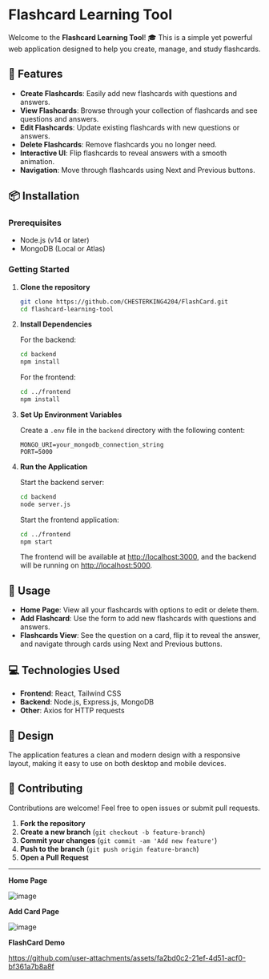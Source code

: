 # Flashcard Learning Tool

Welcome to the **Flashcard Learning Tool**! 🎓 This is a simple yet powerful web application designed to help you create, manage, and study flashcards.

## 🚀 Features

- **Create Flashcards**: Easily add new flashcards with questions and answers.
- **View Flashcards**: Browse through your collection of flashcards and see questions and answers.
- **Edit Flashcards**: Update existing flashcards with new questions or answers.
- **Delete Flashcards**: Remove flashcards you no longer need.
- **Interactive UI**: Flip flashcards to reveal answers with a smooth animation.
- **Navigation**: Move through flashcards using Next and Previous buttons.

## 📦 Installation

### Prerequisites

- Node.js (v14 or later)
- MongoDB (Local or Atlas)

### Getting Started

1. **Clone the repository**

    ```bash
    git clone https://github.com/CHESTERKING4204/FlashCard.git
    cd flashcard-learning-tool
    ```

2. **Install Dependencies**

    For the backend:

    ```bash
    cd backend
    npm install
    ```

    For the frontend:

    ```bash
    cd ../frontend
    npm install
    ```

3. **Set Up Environment Variables**

    Create a `.env` file in the `backend` directory with the following content:

    ```
    MONGO_URI=your_mongodb_connection_string
    PORT=5000
    ```

4. **Run the Application**

    Start the backend server:

    ```bash
    cd backend
    node server.js
    ```

    Start the frontend application:

    ```bash
    cd ../frontend
    npm start
    ```

    The frontend will be available at [http://localhost:3000](http://localhost:3000), and the backend will be running on [http://localhost:5000](http://localhost:5000).

## 📄 Usage

- **Home Page**: View all your flashcards with options to edit or delete them.
- **Add Flashcard**: Use the form to add new flashcards with questions and answers.
- **Flashcards View**: See the question on a card, flip it to reveal the answer, and navigate through cards using Next and Previous buttons.

## 💻 Technologies Used

- **Frontend**: React, Tailwind CSS
- **Backend**: Node.js, Express.js, MongoDB
- **Other**: Axios for HTTP requests

## 🎨 Design

The application features a clean and modern design with a responsive layout, making it easy to use on both desktop and mobile devices.

## 📝 Contributing

Contributions are welcome! Feel free to open issues or submit pull requests.

1. **Fork the repository**
2. **Create a new branch** (`git checkout -b feature-branch`)
3. **Commit your changes** (`git commit -am 'Add new feature'`)
4. **Push to the branch** (`git push origin feature-branch`)
5. **Open a Pull Request**


---

<strong>Home Page</strong>

![image](https://github.com/user-attachments/assets/5195159f-1eca-4ce7-a07e-adc5906188b3)

<strong>Add Card Page</strong>

![image](https://github.com/user-attachments/assets/74f665be-775f-4abd-8c86-e2129bb7c673)

<strong>FlashCard Demo</strong>

https://github.com/user-attachments/assets/fa2bd0c2-21ef-4d51-acf0-bf361a7b8a8f








